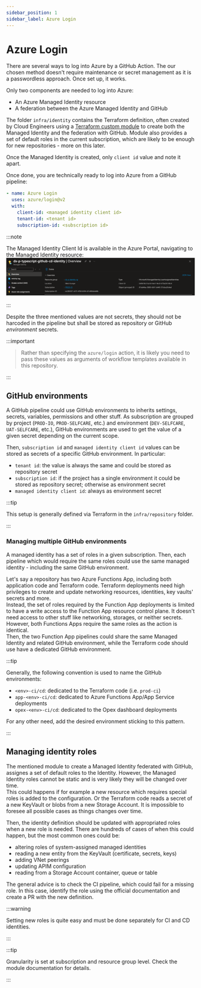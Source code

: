 ```yaml
---
sidebar_position: 1
sidebar_label: Azure Login
---
```


# Azure Login

There are several ways to log into Azure by a GitHub Action. The our chosen method doesn't require maintenance or secret management as it is a passwordless approach. Once set up, it works.

Only two components are needed to log into Azure:

- An Azure Managed Identity resource
- A federation between the Azure Managed Identity and GitHub

The folder `infra/identity` contains the Terraform definition, often created by Cloud Engineers using a [Terraform custom module](https://github.com/pagopa/dx/tree/main/infra/modules/azure_federated_identity_with_github) to create both the Managed Identity and the federation with GitHub. Module also provides a set of default roles in the current subscription, which are likely to be enough for new repositories - more on this later.

Once the Managed Identity is created, only `client id` value and note it apart.

Once done, you are technically ready to log into Azure from a GitHub pipeline:

```yaml
- name: Azure Login
  uses: azure/login@v2
  with:
    client-id: <managed identity client id>
    tenant-id: <tenant id>
    subscription-id: <subscription id>
```

:::note

The Managed Identity Client Id is available in the Azure Portal, navigating to the Managed Identity resource:
![Azure Portal showing the client id](image_azmi.png)

:::

Despite the three mentioned values are not secrets, they should not be harcoded in the pipeline but shall be stored as repository or GitHub _environment_ secrets.

:::important

> Rather than specifying the `azure/login` action, it is likely you need to pass these values as arguments of workflow templates available in this repository.

:::

## GitHub environments

A GitHub pipeline could use GitHub environments to inherits settings, secrets, variables, permissions and other stuff. As subscription are grouped by project (`PROD-IO`, `PROD-SELFCARE`, etc.) and environment (`DEV-SELFCARE`, `UAT-SELFCARE`, etc.), GitHub environments are used to get the value of a given secret depending on the current scope.

Then, `subscription id` and `managed identity client id` values can be stored as secrets of a specific GitHub environment. In particular:

- `tenant id`: the value is always the same and could be stored as repository secret
- `subscription id`: if the project has a single environment it could be stored as repository secret; otherwise as environment secret
- `managed identity client id`: always as environment secret

:::tip

This setup is generally defined via Terraform in the `infra/repository` folder.

:::

### Managing multiple GitHub environments

A managed identity has a set of roles in a given subscription. Then, each pipeline which would require the same roles could use the same managed identity - including the same GitHub environment.

Let's say a repository has two Azure Functions App, including both application code and Terraform code. Terraform deployments need high privileges to create and update networking resources, identities, key vaults' secrets and more.\
Instead, the set of roles required by the Function App deployments is limited to have a write access to the Function App resource control plane. It doesn't need access to other stuff like networking, storages, or neither secrets. However, both Functions Apps require the same roles as the action is identical.\
Then, the two Function App pipelines could share the same Managed Identity and related GitHub environment, while the Terraform code should use have a dedicated GitHub environment.

:::tip

Generally, the following convention is used to name the GitHub environments:

- `<env>-ci/cd`: dedicated to the Terraform code (i.e. `prod-ci`)
- `app-<env>-ci/cd`: dedicated to Azure Functions App/App Service deployments
- `opex-<env>-ci/cd`: dedicated to the Opex dashboard deployments

For any other need, add the desired environment sticking to this pattern.

:::

## Managing identity roles

The mentioned module to create a Managed Identity federated with GitHub, assignes a set of default roles to the Identity. However, the Managed Identity roles cannot be static and is very likely they will be changed over time.\
This could happens if for example a new resource which requires special roles is added to the configuration. Or the Terraform code reads a secret of a new KeyVault or blobs from a new Storage Account. It is impossible to foresee all possible cases as things changes over time.

Then, the identity definition should be updated with appropriated roles when a new role is needed. There are hundreds of cases of when this could happen, but the most common ones could be:

- altering roles of system-assigned managed identities
- reading a new entity from the KeyVault (certificate, secrets, keys)
- adding VNet peerings
- updating APIM configuration
- reading from a Storage Account container, queue or table

The general advice is to check the CI pipeline, which could fail for a missing role. In this case, identify the role using the official documentation and create a PR with the new definition.

:::warning

Setting new roles is quite easy and must be done separately for CI and CD identities.

:::

:::tip

Granularity is set at subscription and resource group level. Check the module documentation for details.

:::
